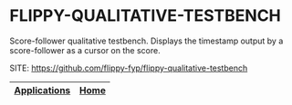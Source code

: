 # FLIPPY-QUALITATIVE-TESTBENCH

 Score-follower qualitative testbench. Displays the timestamp output by a score-follower as a cursor on the score. 
 
 SITE: https://github.com/flippy-fyp/flippy-qualitative-testbench

 | [Applications](https://portable-linux-apps.github.io/apps.html) | [Home](https://portable-linux-apps.github.io)
 | --- | --- |
